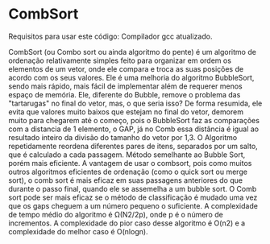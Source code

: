 # CombSort

Requisitos para usar este código:
Compilador gcc atualizado.

CombSort (ou Combo sort ou ainda algoritmo do pente) é um algoritmo de ordenação relativamente simples feito para organizar em ordem os
elementos de um vetor, onde ele compara e troca as suas posições de acordo com os seus valores. 
Ele é uma melhoria do algoritmo BubbleSort, sendo mais rápido, mais fácil de implementar além de requerer menos espaço de memória. Ele,
diferente do Bubble, remove o problema das "tartarugas" no final do vetor, mas, o que seria isso? De forma resumida, ele evita que
valores muito baixos que estejam no final do vetor, demorem muito para chegarem até o começo, pois o BubbleSort faz as comparações com a
distancia de 1 elemento, o GAP, já no Comb essa distância é igual ao resultado inteiro da divisão do tamanho do vetor por 1,3.
O Algoritmo repetidamente reordena diferentes pares de itens, separados por um salto, que é calculado a cada passagem. Método semelhante 
ao Bubble Sort, porém mais eficiente.
A vantagem de usar o combsort, pois como muitos outros algoritmos eficientes de ordenação (como o quick sort ou merge sort), o comb sort é mais eficaz em suas passagens anteriores do que durante o passo final, quando ele se assemelha a um bubble sort. O Comb sort pode ser mais eficaz se o método de classificação é mudado uma vez que os gaps cheguem a um número pequeno o suficiente.
A complexidade de tempo médio do algoritmo é Ω(N2/2p), onde p é o número de incrementos. A complexidade do pior caso desse algoritmo é O(n2) e a complexidade do melhor caso é O(nlogn).
